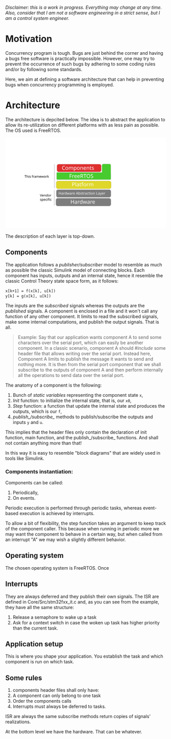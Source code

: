 *Disclaimer: this is a work in progress. Everything may change at any time. Also, consider that I am not a software engineering in a strict sense, but I am a control system engineer.*

# Motivation
Concurrency program is tough. Bugs are just behind the corner and having a bugs free software is practically impossible. 
However, one may try to prevent the occurrence of such bugs by adhering to some coding rules and/or by following some standards. 

Here, we aim at defining a software architecture that can help in preventing bugs when concurrency programming is employed. 

# Architecture
The architecture is depcited below. 
The idea is to abstract the application to allow its re-utilization on different platforms with as less pain as possible. 
The OS used is FreeRTOS. 

![Architecture](Architecture.svg)

The description of each layer is top-down.
## Components
The application follows a *publisher/subscriber* model to resemble as much as possible the classic Simulink model of connecting blocks.
Each component has inputs, outputs and an internal state, hence it resemble the classic Control Theory state space form, as it follows:
```
x[k+1] = f(x[k], u[k])
y[k] = g(x[k], u[k])
```
The inputs are the *subscribed* signals whereas the outputs are the *published* signals. 
A component is enclosed in a file and it won't call any function of any other component. 
It limits to read the subscribed signals, make some internal computations, and publish the output signals. 
That is all. 

> Example:
> Say that our application wants component A to send some characters over the serial port, which can easily be another component.
> In a classic scenario, component A should *#include* some header file that allows writing over the serial port.
> Instead here, Component A limits to publish the message it wants to send and nothing more.
> It is then from the serial port component that we shall subscribe to the outputs of component A and then perform internally all the operations to send data over the serial port.

The anatomy of a component is the following:
1. Bunch of *static variables* representing the component state `x`,
2. *Init* function: to initialize the internal state, that is, our `x0`,
3. *Step* function: a function that update the internal state and produces the outputs, which is our `f`,
4. *publish_/subscribe_* methods to publish/subscribe the outputs and inputs `y` and `u`.

This implies that the header files only contain the declaration of init function, main function, and the publish_/subscribe_ functions. And shall not contain anything more than that!

In this way it is easy to resemble "block diagrams" that are widely used in tools like Simulink.

### Components instantiation:
Components can be called:
1. Periodically,
2. On events.

Periodic execution is performed through periodic tasks, whereas event-based execution is achieved by interrupts. 

To allow a bit of flexibility, the step function takes an argument to keep track of the component caller. 
This because when running in periodic more we may want the component to behave in a certain way, but when called from 
an interrupt "A" we may wish a slightly different behavior. 

## Operating system
The chosen operating system is FreeRTOS. 
Once 

## Interrupts
They are always deferred and they publish their own signals.
The ISR are defined in Core/Src/stm32fxx_it.c and, as you can see from the example, they have all the same structure:
1. Release a semaphore to wake up a task
2. Ask for a context switch in case the woken up task has higher priority than the current task. 

## Application setup
This is where you shape your application. 
You establish the task and which component is run on which task. 

## Some rules
1. components header files shall only have:
2. A component can only belong to one task
3. Order the components calls
4. Interrupts must always be deferred to tasks. 

ISR are always the same
subscribe methods return copies of signals' realizations. 

At the bottom level we have the hardware. That can be whatever.

